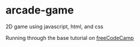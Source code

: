 # arcade-game
2D game using javascript, html, and css

Running through the base tutorial on [freeCodeCamp](https://www.youtube.com/watch?v=7BHs1BzA4fs)

 